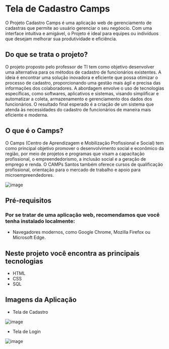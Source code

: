 <h1>
  Tela de Cadastro Camps
</h1> 

O Projeto Cadastro Camps é uma aplicação web de gerenciamento de cadastras que permite ao usuário gerenciar o seu negóocio. Com uma interface intuitiva e amigável, o Projeto é ideal para equipes ou indivíduos que desejam melhorar sua produtividade e eficiência.

## Do que se trata o projeto?

O projeto proposto pelo professor de TI tem como objetivo desenvolver uma alternativa para os métodos de cadastro de funcionários existentes. A ideia é encontrar uma solução inovadora e eficiente que possa otimizar o processo de cadastro, proporcionando uma gestão mais ágil e precisa das informações dos colaboradores. A abordagem envolve o uso de tecnologias específicas, como softwares, aplicativos e sistemas, visando simplificar e automatizar a coleta, armazenamento e gerenciamento dos dados dos funcionários. O resultado final esperado é a criação de um sistema que atenda às necessidades do cadastro de funcionários de maneira mais eficiente e moderna.

## O que é o Camps?

O Camps (Centro de Aprendizagem e Mobilização Profissional e Social) tem como principal objetivo promover o desenvolvimento social e econômico da região, por meio de projetos e programas que visam a capacitação profissional, o empreendedorismo, a inclusão social e a geração de emprego e renda. O CAMPs Santos também oferece cursos de qualificação profissional, orientação para o mercado de trabalho e apoio para microempreendedores.

![image](https://github.com/alicessantos013/cadastro_Camps/blob/main/folder/LogoCamps.png)

## Pré-requisitos

### Por se tratar de uma aplicação web, recomendamos que você tenha instalado localmente:

- Navegadores modernos, como Google Chrome, Mozilla Firefox ou Microsoft Edge.

## Neste projeto você encontra as principais tecnologias

- HTML
- CSS
- SQL

## Imagens da Aplicação

- Tela de Cadastro

![image](https://github.com/alicessantos013/cadastro_Camps/blob/main/folder/Tela%20de%20Cadastro.PNG)

- Tela de Login

![image](https://github.com/alicessantos013/cadastro_Camps/blob/main/folder/Tela%20de%20Login.jpeg)
